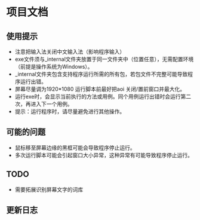 # 项目文档

## 使用提示
- 注意把输入法关闭中文输入法（影响程序输入）
- exe文件须与_internal文件夹放置于同一文件夹中（位置任意），无需配置环境（前提是操作系统为Windows）。
- _internal文件夹包含支持程序运行所需的所有包，若包文件不完整可能导致程序运行出错。
- 屏幕尽量调为1920*1080 运行脚本前最好把aoi 关闭/置前窗口并最大化。
- 运行exe时，会显示当前执行的方法或用例。同个用例运行出错时会运行第二次，再进入下一个用例。
- 提示：运行程序时，请尽量避免进行其他操作。

## 可能的问题
- 鼠标移至屏幕边缘的黑框可能会导致程序停止运行。
- 多次运行脚本可能会引起窗口大小异常，这种异常有可能导致程序停止运行。

## TODO
- 需要拓展识别屏幕文字的词库
## 更新日志
